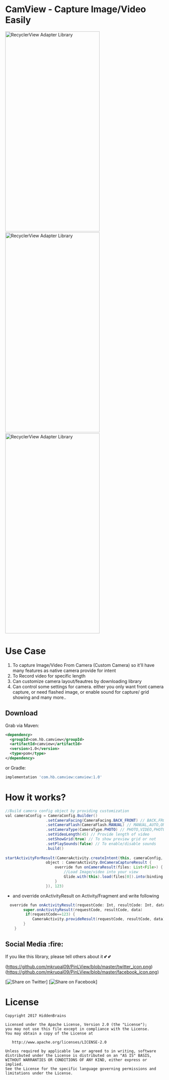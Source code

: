 # CamView - Capture Image/Video Easily

<img alt="RecyclerView Adapter Library" src="https://github.com/mkrupal09/CamView/blob/master/demo.JPEG" width = "300" height = "633"/>&nbsp;<img alt="RecyclerView Adapter Library" src="https://github.com/mkrupal09/CamView/blob/master/capture.JPEG" width="300" height = "633"/>&nbsp;<img alt="RecyclerView Adapter Library" src="https://github.com/mkrupal09/CamView/blob/master/preview.JPEG" width="300" height="633">
  
# Use Case
1. To capture Image/Video From Camera (Custom Camera) so it'll have many features as native camera provide for intent
2. To Record video for specific length
3. Can customize camera layout/feautres by downloading library
4. Can control some settings for camera. either you only want front camera capture, or need flashed image, or enable sound for capture/ grid showing and many more..

Download
--------

Grab via Maven:
```xml
<dependency>
  <groupId>com.hb.camview</groupId>
  <artifactId>camview</artifactId>
  <version>1.0</version>
  <type>pom</type>
</dependency>
```
or Gradle:
```groovy
implementation 'com.hb.camview:camview:1.0'
```

# How it works?
  ```java
  //Build camera config object by providing customization
  val cameraConfig = CameraConfig.Builder()
                    .setCameraFacing(CameraFacing.BACK_FRONT) // BACK,FRONT,BACK_FRONT
                    .setCameraFlash(CameraFlash.MANUAL) // MANUAL,AUTO,ON,OFF
                    .setCameraType(CameraType.PHOTO) // PHOTO,VIDEO,PHOTO_VIDEO
                    .setVideoLength(45) // Provide length of video
                    .setShowGrid(true) // To show preview grid or not
                    .setPlaySounds(false) // To enable/disable sounds
                    .build()
                    
startActivityForResult(CameraActivity.createIntent(this, cameraConfig,
                    object : CameraActivity.OnCameraCaptureResult {
                        override fun onCameraResult(files: List<File>) {
                            //Load Image/video into your view
                            Glide.with(this).load(files[0]).into(binding.ivImagePick)
                        }
                    }), 123)
```
  
  - and override onActivityResult on Activity/Fragment and write following

```java
  override fun onActivityResult(requestCode: Int, resultCode: Int, data: Intent?) {
        super.onActivityResult(requestCode, resultCode, data)
         if(requestCode==123) {
            CameraActivity.provideResult(requestCode, resultCode, data)
        }
    }
```

<h2 id="social">Social Media :fire:</h2>

If you like this library, please tell others about it :two_hearts: :two_hearts:

(https://github.com/mkrupal09/PinLView/blob/master/twitter_icon.png)
(https://github.com/mkrupal09/PinLView/blob/master/facebook_icon.png)

[![Share on Twitter](https://github.com/mkrupal09/PinLView/blob/master/twitter_icon.png)]
[![Share on Facebook](https://github.com/mkrupal09/PinLView/blob/master/facebook_icon.png)]

# License

```
Copyright 2017 HiddenBrains

Licensed under the Apache License, Version 2.0 (the "License");
you may not use this file except in compliance with the License.
You may obtain a copy of the License at

   http://www.apache.org/licenses/LICENSE-2.0

Unless required by applicable law or agreed to in writing, software
distributed under the License is distributed on an "AS IS" BASIS,
WITHOUT WARRANTIES OR CONDITIONS OF ANY KIND, either express or implied.
See the License for the specific language governing permissions and
limitations under the License.
